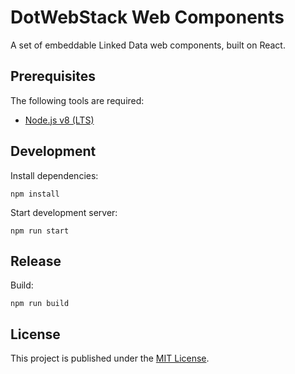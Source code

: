 # DotWebStack Web Components

A set of embeddable Linked Data web components, built on React.

## Prerequisites

The following tools are required:

* [Node.js v8 (LTS)](https://nodejs.org/en/)

## Development

Install dependencies:

```
npm install
```

Start development server:

```
npm run start
```

## Release

Build:

```
npm run build
```

## License

This project is published under the [MIT License](LICENSE.md).
